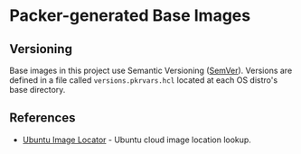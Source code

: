 # Packer-generated Base Images

## Versioning

Base images in this project use Semantic Versioning ([SemVer](https://semver.org/)). Versions are defined in a file
called `versions.pkrvars.hcl` located at each OS distro's base directory.

## References

*   [Ubuntu Image Locator](https://cloud-images.ubuntu.com/locator/) - Ubuntu cloud image location lookup.
